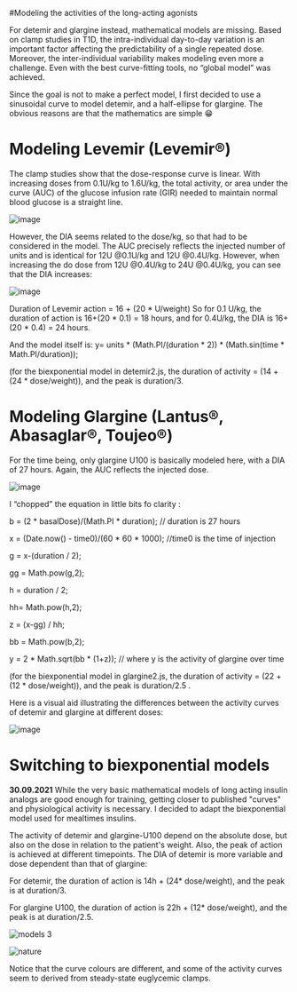 #Modeling the activities of the long-acting agonists

For detemir and glargine instead, mathematical models are missing. Based on clamp studies in T1D, the intra-individual day-to-day variation is an important factor affecting the predictability of a single repeated dose. Moreover, the inter-individual variability makes modeling even more a challenge. Even with the best curve-fitting tools, no “global model” was achieved.

Since the goal is not to make a perfect model, I first decided to use a sinusoidal curve to model detemir, and a half-ellipse for glargine. The obvious reasons are that the mathematics are simple :grin:


Modeling Levemir (Levemir®)
============================
The clamp studies show that the dose-response curve is linear. With increasing doses from 0.1U/kg to 1.6U/kg, the total activity, or area under the curve (AUC) of the glucose infusion rate (GIR) needed to maintain normal blood glucose is a straight line.
 
![image](https://user-images.githubusercontent.com/18611419/109794079-26fe5f80-7c1e-11eb-916c-3944d259f2a3.png)
 
However, the DIA seems related to the dose/kg, so that had to be considered in the model. The AUC precisely reflects the injected number of units and is identical for 12U @0.1U/kg and 12U @0.4U/kg.
However, when increasing the do dose from 12U @0.4U/kg to 24U @0.4U/kg, you can see that the DIA increases:

![image](https://user-images.githubusercontent.com/18611419/109794111-3382b800-7c1e-11eb-92b6-b04351691c5f.png)


Duration of Levemir action = 16 + (20 * U/weight)
So for 0.1 U/kg, the duration of action is 16+(20 * 0.1) = 18 hours, and for 0.4U/kg, the DIA is 16+(20 * 0.4) = 24 hours.

And the model itself is:
y= units * (Math.PI/(duration * 2)) * (Math.sin(time * Math.PI/duration));

(for the biexponential model in detemir2.js, the duration of activity = (14 + (24 * dose/weight)), and the peak is duration/3.

Modeling Glargine (Lantus®, Abasaglar®, Toujeo®)
================================================
For the time being, only glargine U100 is basically modeled here, with a DIA of 27 hours. Again, the AUC reflects the injected dose.

![image](https://user-images.githubusercontent.com/18611419/109794202-4c8b6900-7c1e-11eb-9c47-69054578e68f.png)

I “chopped” the equation in little bits fo clarity :

b = (2 * basalDose)/(Math.PI * duration);  // duration is 27 hours

x = (Date.now() - time0)/(60 * 60 * 1000); //time0 is the time of injection

g = x-(duration / 2);

gg = Math.pow(g,2);

h = duration / 2;

hh= Math.pow(h,2);

z = (x-gg) / hh;

bb = Math.pow(b,2);

y = 2 * Math.sqrt(bb * (1+z)); // where y is the activity of glargine over time

(for the biexponential model in glargine2.js, the duration of activity = (22 + (12 * dose/weight)), and the peak is duration/2.5 .

Here is a visual aid illustrating the differences between the activity curves of detemir and glargine at different doses:
 
![image](https://user-images.githubusercontent.com/18611419/109794249-5745fe00-7c1e-11eb-9d94-839c4a34d706.png)


Switching to biexponential models 
=================================
__30.09.2021__ While the very basic mathematical models of long acting insulin analogs are good enough for training, getting closer to published "curves" and physiological activity is necessary. I decided to adapt the biexponential model used for mealtimes insulins.

The activity of detemir and glargine-U100 depend on the absolute dose, but also on the dose in relation to the patient's weight. Also, the peak of action is achieved at different timepoints. The DIA of detemir is more variable and dose dependent than that of glargine:

For detemir, the duration of action is 14h + (24* dose/weight), and the peak is at duration/3.

For glargine U100, the duration of action is 22h + (12* dose/weight), and the peak is at duration/2.5.

![models 3](https://user-images.githubusercontent.com/18611419/135437260-89bf584b-e412-41d9-bcba-026e6b27d3cc.jpg)

![nature](https://user-images.githubusercontent.com/18611419/135437277-8fe8c4d8-9bea-4466-8820-1240de922e2c.jpg)

Notice that the curve colours are different, and some of the activity curves seem to derived from steady-state euglycemic clamps.